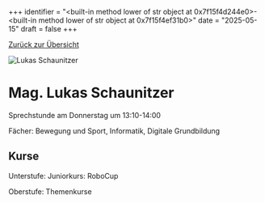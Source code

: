 
+++
identifier = "<built-in method lower of str object at 0x7f15f4d244e0>-<built-in method lower of str object at 0x7f15f4ef31b0>"
date = "2025-05-15"
draft = false
+++

 [Zurück zur Übersicht](/schule/personen/)

<div class="row">
<div class="column">
<img src="/images/personal/Schaunitzer.jpg" alt="Lukas Schaunitzer"> 
</div>
<div class="column">

# Mag. Lukas Schaunitzer 

Sprechstunde am Donnerstag um 13:10-14:00

Fächer: Bewegung und Sport,  Informatik,  Digitale Grundbildung





## Kurse

Unterstufe: Juniorkurs: RoboCup

Oberstufe: Themenkurse



</div>
</div> 

